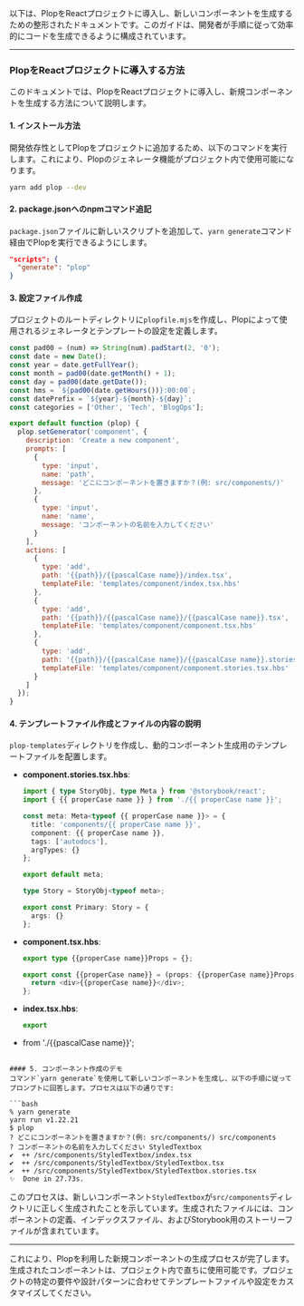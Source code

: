 以下は、PlopをReactプロジェクトに導入し、新しいコンポーネントを生成するための整形されたドキュメントです。このガイドは、開発者が手順に従って効率的にコードを生成できるように構成されています。

---

### PlopをReactプロジェクトに導入する方法

このドキュメントでは、PlopをReactプロジェクトに導入し、新規コンポーネントを生成する方法について説明します。

#### 1. インストール方法
開発依存性としてPlopをプロジェクトに追加するため、以下のコマンドを実行します。これにより、Plopのジェネレータ機能がプロジェクト内で使用可能になります。

```bash
yarn add plop --dev
```

#### 2. package.jsonへのnpmコマンド追記
`package.json`ファイルに新しいスクリプトを追加して、`yarn generate`コマンド経由でPlopを実行できるようにします。

```json
"scripts": {
  "generate": "plop"
}
```

#### 3. 設定ファイル作成
プロジェクトのルートディレクトリに`plopfile.mjs`を作成し、Plopによって使用されるジェネレータとテンプレートの設定を定義します。

```javascript
const pad00 = (num) => String(num).padStart(2, '0');
const date = new Date();
const year = date.getFullYear();
const month = pad00(date.getMonth() + 1);
const day = pad00(date.getDate());
const hms = `${pad00(date.getHours())}:00:00`;
const datePrefix = `${year}-${month}-${day}`;
const categories = ['Other', 'Tech', 'BlogOps'];

export default function (plop) {
  plop.setGenerator('component', {
    description: 'Create a new component',
    prompts: [
      {
        type: 'input',
        name: 'path',
        message: 'どこにコンポーネントを置きますか？(例: src/components/)'
      },
      {
        type: 'input',
        name: 'name',
        message: 'コンポーネントの名前を入力してください'
      }
    ],
    actions: [
      {
        type: 'add',
        path: '{{path}}/{{pascalCase name}}/index.tsx',
        templateFile: 'templates/component/index.tsx.hbs'
      },
      {
        type: 'add',
        path: '{{path}}/{{pascalCase name}}/{{pascalCase name}}.tsx',
        templateFile: 'templates/component/component.tsx.hbs'
      },
      {
        type: 'add',
        path: '{{path}}/{{pascalCase name}}/{{pascalCase name}}.stories.tsx',
        templateFile: 'templates/component/component.stories.tsx.hbs'
      }
    ]
  });
}
```

#### 4. テンプレートファイル作成とファイルの内容の説明
`plop-templates`ディレクトリを作成し、動的コンポーネント生成用のテンプレートファイルを配置します。

- **component.stories.tsx.hbs**:
  ```typescript
  import { type StoryObj, type Meta } from '@storybook/react';
  import { {{ properCase name }} } from './{{ properCase name }}';

  const meta: Meta<typeof {{ properCase name }}> = {
    title: 'components/{{ properCase name }}',
    component: {{ properCase name }},
    tags: ['autodocs'],
    argTypes: {}
  };

  export default meta;

  type Story = StoryObj<typeof meta>;

  export const Primary: Story = {
    args: {}
  };
  ```

- **component.tsx.hbs**:
  ```typescript
  export type {{properCase name}}Props = {};

  export const {{properCase name}} = (props: {{properCase name}}Props): JSX.Element => {
    return <div>{{properCase name}}</div>;
  };
  ```

- **index.tsx.hbs**:
  ```typescript
  export

 * from './{{pascalCase name}}';
  ```

#### 5. コンポーネント作成のデモ
コマンド`yarn generate`を使用して新しいコンポーネントを生成し、以下の手順に従ってプロンプトに回答します。プロセスは以下の通りです:

```bash
% yarn generate
yarn run v1.22.21
$ plop
? どこにコンポーネントを置きますか？(例: src/components/) src/components
? コンポーネントの名前を入力してください StyledTextbox
✔  ++ /src/components/StyledTextbox/index.tsx
✔  ++ /src/components/StyledTextbox/StyledTextbox.tsx
✔  ++ /src/components/StyledTextbox/StyledTextbox.stories.tsx
✨  Done in 27.73s.
```

このプロセスは、新しいコンポーネント`StyledTextbox`が`src/components`ディレクトリに正しく生成されたことを示しています。生成されたファイルには、コンポーネントの定義、インデックスファイル、およびStorybook用のストーリーファイルが含まれています。

---

これにより、Plopを利用した新規コンポーネントの生成プロセスが完了します。生成されたコンポーネントは、プロジェクト内で直ちに使用可能です。プロジェクトの特定の要件や設計パターンに合わせてテンプレートファイルや設定をカスタマイズしてください。
